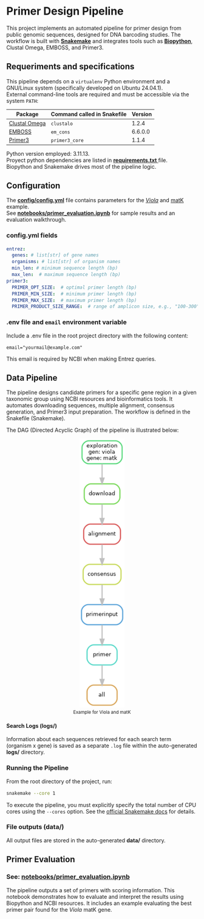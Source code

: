 
# Primer Design Pipeline


This project implements an automated pipeline for primer design from public genomic sequences, designed for DNA barcoding studies. The workflow is built with [**Snakemake**](https://snakemake.readthedocs.io/en/stable/) and integrates tools such as [**Biopython**](https://biopython.org/wiki/Documentation), Clustal Omega, EMBOSS, and Primer3.

## Requeriments and specifications

This pipeline depends on a `virtualenv` Python environment and a GNU/Linux system (specifically developed on Ubuntu 24.04.1).  
External command-line tools are required and must be accessible via the system `PATH`:

| Package                                                       | Command called in Snakefile | Version |
| ------------------------------------------------------------- | --------------------------- | ------- |
| [Clustal Omega ](http://www.clustal.org/omega/clustalo-api/)  | `clustalo`                  | 1.2.4   |
| [EMBOSS](https://emboss.sourceforge.net/docs/)                | `em_cons`                   | 6.6.0.0 |
| [Primer3](https://primer3.org/manual.html#invokingPrimer3)    | `primer3_core`              | 1.1.4   |


Python version employed: 3.11.13.  
Proyect python dependencies are listed in [**requirements.txt** ](./requirements.txt) file.  
Biopython and Snakemake drives most of the pipeline logic.

## Configuration

The [**config/config.yml**](./config/config.yml) file contains parameters for the [*Viola*](https://en.wikipedia.org/wiki/Viola_(plant)) and [matK](https://en.wikipedia.org/wiki/Maturase_K) example.  
See [**notebooks/primer_evaluation.ipynb**](./notebooks/primer_evaluation.ipynb) for sample results and an evaluation walkthrough.

### config.yml fields
```yml
entrez:
  genes: # list[str] of gene names
  organisms: # list[str] of organism names
  min_len: # minimum sequence length (bp)
  max_len:  # maximum sequence length (bp)
primer3:
  PRIMER_OPT_SIZE:  # optimal primer length (bp)
  PRIMER_MIN_SIZE:  # minimum primer length (bp)
  PRIMER_MAX_SIZE:  # maximum primer length (bp)
  PRIMER_PRODUCT_SIZE_RANGE:  # range of amplicon size, e.g., "100-300"

```
### **.env** file and `email` environment variable
Include a .env file in the root project directory with the following content:
```dotenv
email="yourmail@example.com"
```
This email is required by NCBI when making Entrez queries.

## Data Pipeline
The pipeline designs candidate primers for a specific gene region in a given taxonomic group using NCBI resources and bioinformatics tools. It automates downloading sequences, multiple alignment, consensus generation, and Primer3 input preparation.
The workflow is defined in the Snakefile (Snakemake).

The DAG (Directed Acyclic Graph) of the pipeline is illustrated below:

<p align="center">
  <img src="grafo.png" alt="Pipeline DAG" width="120"><br>
  <small>Example for Viola and matK</small>
</p>

#### Search Logs (**logs/**)
Information about each sequences retrieved for each search term (organism x gene) is saved as a separate `.log` file within the auto-generated **logs/** directory.

### Running the Pipeline
From the root directory of the project, run:
```bash
snakemake --core 1
```
To execute the pipeline, you must explicitly specify the total number of CPU cores using the `--cores` option. See the [official Snakemake docs](https://snakemake.readthedocs.io/en/stable/executing/cli.html) for details.

### File outputs (**data/**)
All output files are stored in the auto-generated **data/** directory.

## Primer Evaluation 
### See: [notebooks/primer_evaluation.ipynb](./notebooks/primer_evaluation.ipynb)
The pipeline outputs a set of primers with scoring information.
This notebook demonstrates how to evaluate and interpret the results using Biopython and NCBI resources. It includes an example evaluating the best primer pair found for the *Viola* matK gene.